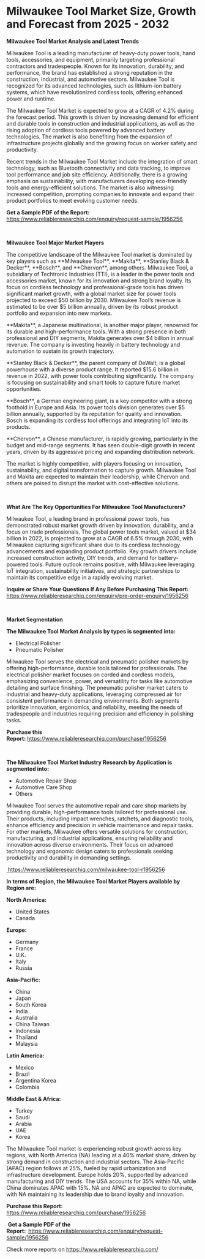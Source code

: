 <p><h1>Milwaukee Tool Market Size, Growth and Forecast from 2025 - 2032</h1></p><p><strong>Milwaukee Tool Market Analysis and Latest Trends</strong></p>
<p><p>Milwaukee Tool is a leading manufacturer of heavy-duty power tools, hand tools, accessories, and equipment, primarily targeting professional contractors and tradespeople. Known for its innovation, durability, and performance, the brand has established a strong reputation in the construction, industrial, and automotive sectors. Milwaukee Tool is recognized for its advanced technologies, such as lithium-ion battery systems, which have revolutionized cordless tools, offering enhanced power and runtime.</p><p>The Milwaukee Tool Market is expected to grow at a CAGR of 4.2% during the forecast period. This growth is driven by increasing demand for efficient and durable tools in construction and industrial applications, as well as the rising adoption of cordless tools powered by advanced battery technologies. The market is also benefiting from the expansion of infrastructure projects globally and the growing focus on worker safety and productivity.</p><p>Recent trends in the Milwaukee Tool Market include the integration of smart technology, such as Bluetooth connectivity and data tracking, to improve tool performance and job site efficiency. Additionally, there is a growing emphasis on sustainability, with manufacturers developing eco-friendly tools and energy-efficient solutions. The market is also witnessing increased competition, prompting companies to innovate and expand their product portfolios to meet evolving customer needs.</p></p>
<p><strong>Get a Sample PDF of the Report:&nbsp;</strong> <a href="https://www.reliableresearchiq.com/enquiry/request-sample/1956256?utm_campaign=1842&utm_medium=2&utm_source=Github&utm_content=ia&utm_term=22012025&utm_id=milwaukee-tool">https://www.reliableresearchiq.com/enquiry/request-sample/1956256</a></p>
<p>&nbsp;</p>
<p><strong>Milwaukee Tool Major Market Players</strong></p>
<p><p>The competitive landscape of the Milwaukee Tool market is dominated by key players such as **Milwaukee Tool**, **Makita**, **Stanley Black & Decker**, **Bosch**, and **Chervon**, among others. Milwaukee Tool, a subsidiary of Techtronic Industries (TTI), is a leader in the power tools and accessories market, known for its innovation and strong brand loyalty. Its focus on cordless technology and professional-grade tools has driven significant market growth, with a global market size for power tools projected to exceed $50 billion by 2030. Milwaukee Tool’s revenue is estimated to be over $5 billion annually, driven by its robust product portfolio and expansion into new markets.</p><p>**Makita**, a Japanese multinational, is another major player, renowned for its durable and high-performance tools. With a strong presence in both professional and DIY segments, Makita generates over $4 billion in annual revenue. The company is investing heavily in battery technology and automation to sustain its growth trajectory.</p><p>**Stanley Black & Decker**, the parent company of DeWalt, is a global powerhouse with a diverse product range. It reported $15.6 billion in revenue in 2022, with power tools contributing significantly. The company is focusing on sustainability and smart tools to capture future market opportunities.</p><p>**Bosch**, a German engineering giant, is a key competitor with a strong foothold in Europe and Asia. Its power tools division generates over $5 billion annually, supported by its reputation for quality and innovation. Bosch is expanding its cordless tool offerings and integrating IoT into its products.</p><p>**Chervon**, a Chinese manufacturer, is rapidly growing, particularly in the budget and mid-range segments. It has seen double-digit growth in recent years, driven by its aggressive pricing and expanding distribution network.</p><p>The market is highly competitive, with players focusing on innovation, sustainability, and digital transformation to capture growth. Milwaukee Tool and Makita are expected to maintain their leadership, while Chervon and others are poised to disrupt the market with cost-effective solutions.</p></p>
<p>&nbsp;</p>
<p><strong>What Are The Key Opportunities For Milwaukee Tool Manufacturers?</strong></p>
<p><p>Milwaukee Tool, a leading brand in professional power tools, has demonstrated robust market growth driven by innovation, durability, and a focus on trade professionals. The global power tools market, valued at $34 billion in 2022, is projected to grow at a CAGR of 6.5% through 2030, with Milwaukee capturing significant share due to its cordless technology advancements and expanding product portfolio. Key growth drivers include increased construction activity, DIY trends, and demand for battery-powered tools. Future outlook remains positive, with Milwaukee leveraging IoT integration, sustainability initiatives, and strategic partnerships to maintain its competitive edge in a rapidly evolving market.</p></p>
<p><strong>Inquire or Share Your Questions If Any Before Purchasing This Report:</strong> <a href="https://www.reliableresearchiq.com/enquiry/pre-order-enquiry/1956256?utm_campaign=1842&utm_medium=2&utm_source=Github&utm_content=ia&utm_term=22012025&utm_id=milwaukee-tool">https://www.reliableresearchiq.com/enquiry/pre-order-enquiry/1956256</a></p>
<p>&nbsp;</p>
<p><strong>Market Segmentation</strong></p>
<p><strong>The Milwaukee Tool Market Analysis by types is segmented into:</strong></p>
<p><ul><li>Electrical Polisher</li><li>Pneumatic Polisher</li></ul></p>
<p><p>Milwaukee Tool serves the electrical and pneumatic polisher markets by offering high-performance, durable tools tailored for professionals. The electrical polisher market focuses on corded and cordless models, emphasizing convenience, power, and versatility for tasks like automotive detailing and surface finishing. The pneumatic polisher market caters to industrial and heavy-duty applications, leveraging compressed air for consistent performance in demanding environments. Both segments prioritize innovation, ergonomics, and reliability, meeting the needs of tradespeople and industries requiring precision and efficiency in polishing tasks.</p></p>
<p><strong>Purchase this Report:&nbsp;</strong><a href="https://www.reliableresearchiq.com/purchase/1956256?utm_campaign=1842&utm_medium=2&utm_source=Github&utm_content=ia&utm_term=22012025&utm_id=milwaukee-tool">https://www.reliableresearchiq.com/purchase/1956256</a></p>
<p>&nbsp;</p>
<p><strong>The Milwaukee Tool Market Industry Research by Application is segmented into:</strong></p>
<p><ul><li>Automotive Repair Shop</li><li>Automotive Care Shop</li><li>Others</li></ul></p>
<p><p>Milwaukee Tool serves the automotive repair and care shop markets by providing durable, high-performance tools tailored for professional use. Their products, including impact wrenches, ratchets, and diagnostic tools, enhance efficiency and precision in vehicle maintenance and repair tasks. For other markets, Milwaukee offers versatile solutions for construction, manufacturing, and industrial applications, ensuring reliability and innovation across diverse environments. Their focus on advanced technology and ergonomic design caters to professionals seeking productivity and durability in demanding settings.</p></p>
<p><a href="https://www.reliableresearchiq.com/milwaukee-tool-r1956256?utm_campaign=1842&utm_medium=2&utm_source=Github&utm_content=ia&utm_term=22012025&utm_id=milwaukee-tool">&nbsp;https://www.reliableresearchiq.com/milwaukee-tool-r1956256</a></p>
<p><strong>In terms of Region, the Milwaukee Tool Market Players available by Region are:</strong></p>
<p>
    <p> <strong> North America: </strong>
        <ul>
            <li>United States</li>
            <li>Canada</li>
        </ul>
        </p> 
    <p> <strong> Europe: </strong>
        <ul>
            <li>Germany</li>
            <li>France</li>
            <li>U.K.</li>
            <li>Italy</li>
            <li>Russia</li>
        </ul>
        </p> 
    <p> <strong> Asia-Pacific: </strong>
        <ul>
            <li>China</li>
            <li>Japan</li>
            <li>South Korea</li>
            <li>India</li>
            <li>Australia</li>
            <li>China Taiwan</li>
            <li>Indonesia</li>
            <li>Thailand</li>
            <li>Malaysia</li>
        </ul>
        </p> 
    <p> <strong> Latin America: </strong>
        <ul>
            <li>Mexico</li>
            <li>Brazil</li>
            <li>Argentina Korea</li>
            <li>Colombia</li>
        </ul>
        </p> 
    <p> <strong> Middle East & Africa: </strong>
        <ul>
            <li>Turkey</li>
            <li>Saudi</li>
            <li>Arabia</li>
            <li>UAE</li>
            <li>Korea</li>
        </ul>
    </p>
    </p>
<p><p>The Milwaukee Tool market is experiencing robust growth across key regions, with North America (NA) leading at a 40% market share, driven by strong demand in construction and industrial sectors. The Asia-Pacific (APAC) region follows at 25%, fueled by rapid urbanization and infrastructure development. Europe holds 20%, supported by advanced manufacturing and DIY trends. The USA accounts for 35% within NA, while China dominates APAC with 15%. NA and APAC are expected to dominate, with NA maintaining its leadership due to brand loyalty and innovation.</p></p>
<p><strong>Purchase this Report: </strong><a href="https://www.reliableresearchiq.com/purchase/1956256?utm_campaign=1842&utm_medium=2&utm_source=Github&utm_content=ia&utm_term=22012025&utm_id=milwaukee-tool">https://www.reliableresearchiq.com/purchase/1956256</a></p>
<p>&nbsp;<strong>Get a Sample PDF of the Report:&nbsp;&nbsp;</strong><a href="https://www.reliableresearchiq.com/enquiry/request-sample/1956256?utm_campaign=1842&utm_medium=2&utm_source=Github&utm_content=ia&utm_term=22012025&utm_id=milwaukee-tool">https://www.reliableresearchiq.com/enquiry/request-sample/1956256</a></p>
<p><strong></strong></p>
<p>Check more reports on <a href="https://www.reliableresearchiq.com/?utm_campaign=1842&utm_medium=2&utm_source=Github&utm_content=ia&utm_term=22012025&utm_id=milwaukee-tool">https://www.reliableresearchiq.com/</a></p>